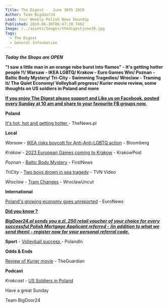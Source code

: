 ```yaml
---
Title: The Digest -  June 30th 2019
Author: Team Bigdoor24
Lead: Your Weekly Polish News Roundup
Published: 2019-06-30T06:47:20.749Z
Image: /../assets/Images/thedigestjune30.jpg
Tags:
  - The Digest
  - General Information
---
```

**_Today the Shops are OPEN_**

**"I saw a little man in an orange robe burst into flames" -  It's getting hotter people !!/ Warsaw - IKEA LGBTQ/ Krakow - Euro Games Win/ Poznan - Baltic Body Mystery/ Tri-City - Swimming Tragedies/ Wroclaw - Traming it/ The Quiet Economy/ Volleyball progress/ Kurier movie review, some thoughts on US soldiers in Poland and more**

[**If you enjoy The Digest please support and Like us on Facebook, posted every Sunday at 10 am and share to your favourite FB groups now.**](https://www.facebook.com/bigdoor24/)

<div class="sharethis-inline-share-buttons"></div>

**Poland**

[It's hot, hot and getting hotter ](http://thenews.pl/1/9/Artykul/427278,Meteorologists-warn-of-heatwave-in-Poland-)- TheNews.pl

**Local**

_Warsaw_ - [IKEA risks boycott for Anti-Anti-LGBTQ action](https://www.bloomberg.com/news/articles/2019-06-28/ikea-risks-boycott-in-poland-after-wading-into-gay-rights-debate) - Bloomberg

_Krakow_  - [2023 European Games coming to Krakow](http://www.krakowpost.com/21572/2019/06/krakow-to-host-2023-european-games) - KrakowPost

_Poznan_ - [Baltic Body Mystery](https://www.thefirstnews.com/article/corpse-found-on-wwii-ship-wreck-could-be-poznan-diver-who-disappeared-7-years-ago-6537) - FirstNews 

_TriCity_ - [Two boys drown in sea tragedy](https://www.tvn24.pl/tvn24-news-in-english,157,m/poland-two-teenage-boys-drowned-in-the-sea-in-gdansk,948438.html) - TVN Video

_Wroclaw_ - [Tram Changes](http://wroclawuncut.com/2019/06/19/major-public-transport-route-changes-coming-on-saturday/) - WroclawUncut

**International**

[Poland's growing economy goes unreported](https://www.euronews.com/2019/06/25/how-poland-s-golden-age-of-economic-growth-is-going-unreported-view) - EuroNews

[**Did you know ?**](https://bigdoor24.pl/)

[**_BigDoor24.pl sends you a zl. 250 retail voucher of your choice for every successful Polish Mortgage Applicant referred - (in addition to what we send them) - register now for your personal referral code._**](https://bigdoor24.pl/)

**Sport** - [Volleyball success ](https://polandin.com/43275228/volleyball-poland-within-arms-reach-of-final-six)- PolandIn

**Odds & Ends**

[Review of Kurier movie](https://www.theguardian.com/film/2019/jun/26/kurier-review-wladyslaw-pasikowski-philippe-tlokinski) - TheGuardian

**Podcast**

_Krakcast_ - [US Soldiers in Poland](https://www.krakcast.pl/e/krakcast-chat-%e2%80%93-us-bases-in-poland/)



Have a great Sunday

Team BigDoor24
